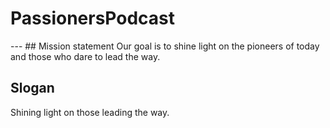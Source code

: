 # PassionersPodcast

<imag src ="imag/github.logo.png">
---
## Mission statement
Our goal is to shine light on the pioneers of today and those who dare to lead the way.

## Slogan
Shining light on those leading the way.

